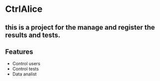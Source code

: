 # CtrlAlice

## this is a project for the manage and register the results and tests.

## Features

- Control users
- Control tests
- Data analist
